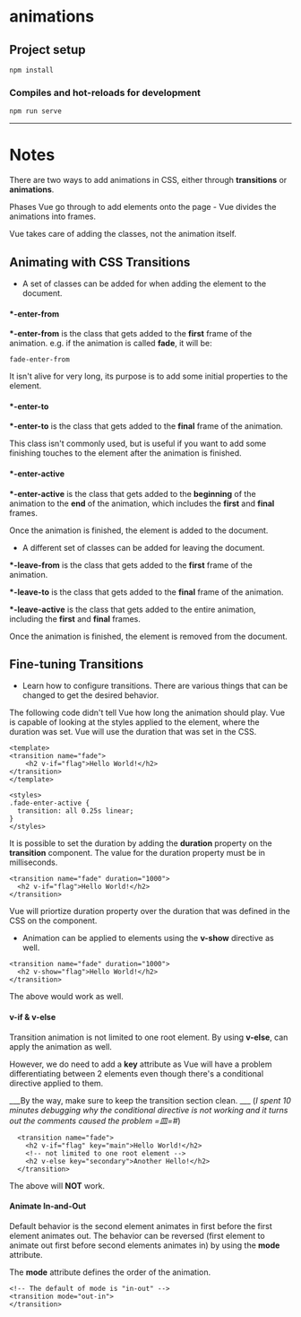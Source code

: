 # animations

## Project setup
```
npm install
```

### Compiles and hot-reloads for development
```
npm run serve
```

<hr />

# Notes

There are two ways to add animations in CSS, either through __transitions__ or __animations__. 

Phases Vue go through to add elements onto the page - Vue divides the animations into frames. 

Vue takes care of adding the classes, not the animation itself.


## Animating with CSS Transitions

- A set of classes can be added for when adding the element to the document. 

#### *-enter-from

__*-enter-from__ is the class that gets added to the __first__ frame of the animation. e.g. if the animation is called __fade__, it will be:  

```
fade-enter-from
```

It isn't alive for very long, its purpose is to add some initial properties to the element. 

#### *-enter-to

__*-enter-to__ is the class that gets added to the __final__ frame of the animation. 

This class isn't commonly used, but is useful if you want to add some finishing touches to the element after the animation is finished. 

#### *-enter-active

__*-enter-active__ is the class that gets added to the __beginning__ of the animation to the __end__ of the animation, which includes the __first__ and __final__ frames. 

Once the animation is finished, the element is added to the document. 

- A different set of classes can be added for leaving the document. 

__*-leave-from__ is the class that gets added to the __first__ frame of the animation. 

__*-leave-to__ is the class that gets added to the __final__ frame of the animation. 

__*-leave-active__ is the class that gets added to the entire animation, including the __first__ and __final__ frames.

Once the animation is finished, the element is removed from the document. 

## Fine-tuning Transitions

- Learn how to configure transitions. There are various things that can be changed to get the desired behavior. 


The following code didn't tell Vue how long the animation should play. Vue is capable of looking at the styles applied to the element, where the duration was set. Vue will use the duration that was set in the CSS. 

```
<template>
<transition name="fade">
    <h2 v-if="flag">Hello World!</h2>
</transition>
</template>

<styles>
.fade-enter-active {
  transition: all 0.25s linear;
}
</styles>
```

It is possible to set the duration by adding the __duration__ property on the __transition__ component. The value for the duration property must be in milliseconds. 

```
<transition name="fade" duration="1000">
  <h2 v-if="flag">Hello World!</h2>
</transition>
```

Vue will priortize duration property over the duration that was defined in the CSS on the component.

- Animation can be applied to elements using the __v-show__ directive as well. 

```
<transition name="fade" duration="1000">
  <h2 v-show="flag">Hello World!</h2>
</transition>
```

The above would work as well.

#### v-if & v-else
Transition animation is not limited to one root element. By using __v-else__, can apply the animation as well. 

However, we do need to add a __key__ attribute as Vue will have a problem differentiating between 2 elements even though there's a conditional directive applied to them. 

___By the way, make sure to keep the transition section clean. ___
(_I spent 10 minutes debugging why the conditional directive is not working and it turns out the comments caused the problem =皿=#_)

```
  <transition name="fade">
    <h2 v-if="flag" key="main">Hello World!</h2>
    <!-- not limited to one root element -->
    <h2 v-else key="secondary">Another Hello!</h2>
  </transition>
```

The above will __NOT__ work. 

#### Animate In-and-Out
Default behavior is the second element animates in first before the first element animates out. The behavior can be reversed (first element to animate out first before second elements animates in) by using the __mode__ attribute. 

The __mode__ attribute defines the order of the animation. 

```
<!-- The default of mode is "in-out" -->
<transition mode="out-in"> 
</transition>
```




